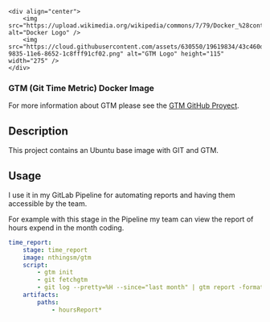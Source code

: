 
    <div align="center">
        <img src="https://upload.wikimedia.org/wikipedia/commons/7/79/Docker_%28container_engine%29_logo.png" alt="Docker Logo" />
        <img src="https://cloud.githubusercontent.com/assets/630550/19619834/43c460dc-9835-11e6-8652-1c8fff91cf02.png" alt="GTM Logo" height="115" width="275" />
    </div>

### GTM (Git Time Metric) Docker Image
For more information about GTM please see the [GTM GitHub Proyect](https://github.com/git-time-metric/gtm).

## Description
This project contains an Ubuntu base image with GIT and GTM.

## Usage
I use it in my GitLab Pipeline for automating reports and having them accessible by the team.

For example with this stage in the Pipeline my team can view the report of hours expend in the month coding.
```yml
time_report:
    stage: time_report
    image: nthingsm/gtm
    script:
        - gtm init
        - git fetchgtm
        - git log --pretty=%H --since="last month" | gtm report -format timeline-hours -this-month | tee hoursReport$( date +"%B" ).txt
    artifacts:
        paths:
            - hoursReport*
```
